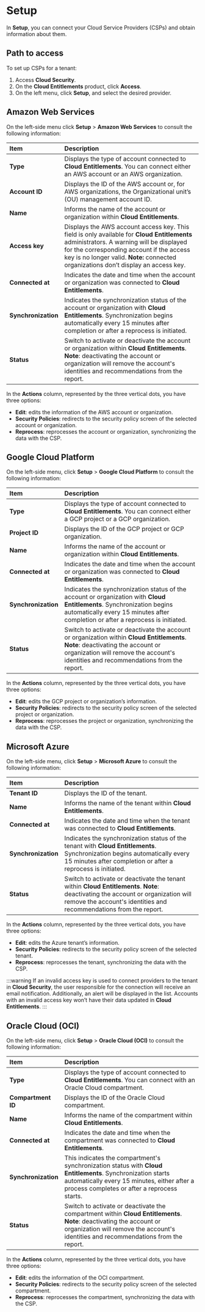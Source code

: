 # Setup

In **Setup**, you can connect your Cloud Service Providers (CSPs) and obtain information about them.

## Path to access

To set up CSPs for a tenant:

1. Access **Cloud Security**.  
2. On the **Cloud Entitlements** product, click **Access**.  
3. On the left menu, click **Setup**, and select the desired provider.

## Amazon Web Services

On the left-side menu click **Setup** > **Amazon Web Services** to consult the following information:

| Item | Description |
| :---- | :---- |
| **Type** | Displays the type of account connected to **Cloud Entitlements**. You can connect either an AWS account or an AWS organization. |
| **Account ID** | Displays the ID of the AWS account or, for AWS organizations, the Organizational unit’s (OU) management account ID. |
| **Name** | Informs the name of the account or organization within **Cloud Entitlements**. |
| **Access key** | Displays the AWS account access key. This field is only available for **Cloud Entitlements** administrators. A warning will be displayed for the corresponding account if the access key is no longer valid. **Note:** connected organizations don’t display an access key. |
| **Connected at** | Indicates the date and time when the account or organization was connected to **Cloud Entitlements**. |
| **Synchronization** | Indicates the synchronization status of the account or organization with **Cloud Entitlements**. Synchronization begins automatically every 15 minutes after completion or after a reprocess is initiated. |
| **Status** | Switch to activate or deactivate the account or organization within **Cloud Entitlements**. **Note**: deactivating the account or organization will remove the account's identities and recommendations from the report. |

In the **Actions** column, represented by the three vertical dots, you have three options:

- **Edit**: edits the information of the AWS account or organization.  
- **Security Policies**: redirects to the security policy screen of the selected account or organization.  
- **Reprocess**: reprocesses the account or organization, synchronizing the data with the CSP.

## Google Cloud Platform

On the left-side menu, click **Setup** > **Google Cloud Platform** to consult the following information:

| Item | Description |
| :---- | :---- |
| **Type** | Displays the type of account connected to **Cloud Entitlements**. You can connect either a GCP project or a GCP organization. |
| **Project ID** | Displays the ID of the GCP project or GCP organization. |
| **Name** | Informs the name of the account or organization within **Cloud Entitlements**. |
| **Connected at** | Indicates the date and time when the account or organization was connected to **Cloud Entitlements**. |
| **Synchronization** | Indicates the synchronization status of the account or organization with **Cloud Entitlements**. Synchronization begins automatically every 15 minutes after completion or after a reprocess is initiated. |
| **Status** | Switch to activate or deactivate the account or organization within **Cloud Entitlements**. **Note**: deactivating the account or organization will remove the account's identities and recommendations from the report. |

In the **Actions** column, represented by the three vertical dots, you have three options:

- **Edit**: edits the GCP project or organization’s information.  
- **Security Policies**: redirects to the security policy screen of the selected project or organization.  
- **Reprocess**: reprocesses the project or organization, synchronizing the data with the CSP.

## Microsoft Azure

On the left-side menu, click **Setup** > **Microsoft Azure** to consult the following information:

| Item | Description |
| :---- | :---- |
| **Tenant ID** | Displays the ID of the tenant. |
| **Name** | Informs the name of the tenant within **Cloud Entitlements**. |
| **Connected at** | Indicates the date and time when the tenant was connected to **Cloud Entitlements**. |
| **Synchronization** | Indicates the synchronization status of the tenant with **Cloud Entitlements**. Synchronization begins automatically every 15 minutes after completion or after a reprocess is initiated. |
| **Status** | Switch to activate or deactivate the tenant within **Cloud Entitlements**. **Note**: deactivating the account or organization will remove the account's identities and recommendations from the report. |

In the **Actions** column, represented by the three vertical dots, you have three options:

- **Edit**: edits the Azure tenant’s information.  
- **Security Policies**: redirects to the security policy screen of the selected tenant.  
- **Reprocess**: reprocesses the tenant, synchronizing the data with the CSP.

:::warning
If an invalid access key is used to connect providers to the tenant in **Cloud Security**, the user responsible for the connection will receive an email notification. Additionally, an alert will be displayed in the list. Accounts with an invalid access key won’t have their data updated in **Cloud Entitlements**.
:::

## Oracle Cloud (OCI)

On the left-side menu, click **Setup** > **Oracle Cloud (OCI)** to consult the following information:

| Item | Description |
| :---- | :---- |
| **Type** | Displays the type of account connected to **Cloud Entitlements**. You can connect with an Oracle Cloud compartment. |
| **Compartment ID** | Displays the ID of the Oracle Cloud compartment. |
| **Name** | Informs the name of the compartment within **Cloud Entitlements**. |
| **Connected at** | Indicates the date and time when the compartment was connected to **Cloud Entitlements**. |
| **Synchronization** | This indicates the compartment's synchronization status with **Cloud Entitlements**. Synchronization starts automatically every 15 minutes, either after a process completes or after a reprocess starts. |
| **Status** | Switch to activate or deactivate the compartment within **Cloud Entitlements**. **Note**: deactivating the account or organization will remove the account's identities and recommendations from the report. |

In the **Actions** column, represented by the three vertical dots, you have three options:

- **Edit**: edits the information of the OCI compartment.  
- **Security Policies**: redirects to the security policy screen of the selected compartment.  
- **Reprocess**: reprocesses the compartment, synchronizing the data with the CSP.

